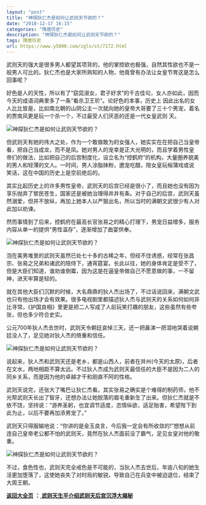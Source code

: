 ```yaml
---
layout: "post"
title: "神探狄仁杰是如何让武则天节欲的？"
date: "2018-12-17 16:15"
categories: "隋唐历史"
description: "神探狄仁杰是如何让武则天节欲的？"
tags: 隋唐历史
url: https://www.y5000.com/zgls/st/7172.html
---
```






武则天的强大是很多男人都望其项背的，他的掌控欲也极强，自然其性欲也不是一般男人可比的。狄仁杰也是大家所熟知的人物，他竟曾有办法让女皇节育这是怎么回事呢？

好色是人的天性，所以有了“窈窕淑女，君子好求”的千古佳句，女人亦如此，因而今天的成语词典里多了一条“看杀卫王玠”。论好色的本事，历史上
因此出名的女人比比皆是，比如南北朝的山阴公主一次就向她的皇帝大哥要了三十个男宠，着名的贾南风更是玩一个杀一个，不过最受人们厌恶的还是一代女皇武则 天。

![神探狄仁杰是如何让武则天节欲的？](/uploads/allimg/161214/6-161214091553159.JPG)

但武则天有她的伟大之处，作为一个敢做敢为的女强人，她实实在在把自己当皇帝看，把自己当成龙，而不是凤。她对男人的宠幸是正大光明的，而且学着男性皇
帝们的做法，比如把自己的后宫制度化，设立名为“控鹤府”的机构，大量圈养貌美的男人和轻薄的文人。一时间，男人涂脂抹粉，邀宠吃醋，陪女皇玩榕蒲戏或说
笑话，这在中国的历史上是空前绝后的。

其实比起历史上的许多男性皇帝，武则天的后宫已经是很小了，而且她也没有因为享乐抛弃了黎民苍生，国家还是被她治理得井井有条。对于自己的后宫，武则天虽然溺爱，但并不放纵，再加上她本人以严狠出名，所以当时的满朝文武很少有人对此加以劝谏。

然而事情到了后来，控鹤府在最高长官张易之的精心打理下，男宠日益增多，服务内容从单一的提供“男性温存”，逐渐增加了曲宴供奉。

![神探狄仁杰是如何让武则天节欲的？](/uploads/allimg/161214/6-16121409160J38.JPG)

泡在美男堆里的武则天虽然已处七十多的古稀之年，但经不住诱惑，经常在张昌宗、张易之兄弟和诸武的陪侍下，通宵筵宴。长此以往，她的身体肯定是受不了，但是大臣们知道，谁劝谁倒霉，因为这是在逼皇帝做自己不愿意做的事，一不留神，进天牢算是轻的。

就在其他大臣们沉默的时候，大名鼎鼎的狄人杰出场了，不过话说回来，满朝文武也只有他出场才会有效果。很多电视剧里都描述狄人杰与武则天的关系如何如何非比寻常，《护国良相》里更是把二人写成了人前玩笑打趣的朋友，这些虽然有些夸张，但也多少符合史实。

公元700年狄人杰去世时，武则天令朝廷哀悼三天，还一把鼻涕一把泪地哭着说朝廷没人了，足见她对狄人杰的倚重和信任。

![神探狄仁杰是如何让武则天节欲的？](/uploads/allimg/161214/6-161214091622G4.JPG)

说起来，狄人杰和武则天还是老乡，都是山西人，前者在并州(今天的太原)，后者在文水，两地相距不算太远。不过狄人杰成为武则天最信任的大臣不是因为二人的同乡关系，而是因为他的卓越才干和刚直不阿的性格。

武则天说完，还张大了嘴巴让狄仁杰看。其实张易之确实是个难得的制药师，他不光帮武则天长出了智牙，还想办法让她脱落的眉毛重新生了出来。但狄仁杰就是不依不饶，坚持说：“游养圣躬，也宜调节适度，恣情纵欲，适足贻害，希望陛下到此为止，以后不要再加添男宠了。”

武则天只得服输地说：“你讲的是金玉良言，今后我一定会有所收敛的!”想想从前连自己皇帝老公都不怕的武则天，竟然在狄人杰面前没了霸气，足见女皇对他的敬重。

![神探狄仁杰是如何让武则天节欲的？](/uploads/allimg/161214/6-1612140916404E.JPG)

不过，食色性也，武则天完全戒色是不可能的，当狄人杰去世后，年逾八旬的她生活更加堕落了，这使她丧失了对时局的敏锐，导致自己在兵变中被迫退位，结束了大周王朝。

**[返回大全页](https://www.y5000.com/zgls/st/18071.html)** **：**[
**武则天生平介绍武则天后宫沉浮大揭秘**](https://www.y5000.com/zgls/st/18071.html)
